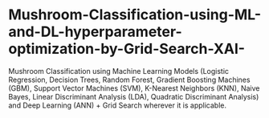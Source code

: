 # Mushroom-Classification-using-ML-and-DL-hyperparameter-optimization-by-Grid-Search-XAI-
Mushroom Classification using Machine Learning Models (Logistic Regression, Decision Trees, Random Forest, Gradient Boosting Machines (GBM), Support Vector Machines (SVM), K-Nearest Neighbors (KNN), Naive Bayes, Linear Discriminant Analysis (LDA), Quadratic Discriminant Analysis) and Deep Learning (ANN) + Grid Search wherever it is applicable. 
